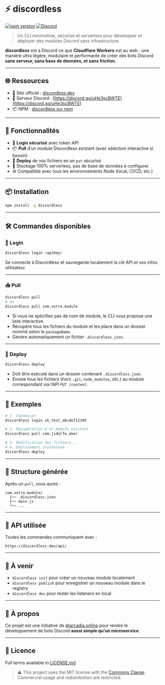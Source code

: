 # ⚡️ discordless

[![npm version](https://img.shields.io/npm/v/discordless.svg?style=flat&color=blue)](https://www.npmjs.com/package/discordless)
[![Discord](https://img.shields.io/discord/1355702301322645534?color=5865F2&label=discord)](https://discord.gg/uHe3scBWTE)

> Un CLI minimaliste, sécurisé et serverless pour développer et déployer des modules Discord sans infrastructure.

**discordless** est à Discord ce que **Cloudflare Workers** est au web : une manière ultra légère, modulaire et performante de créer des bots Discord **sans serveur, sans base de données, et sans friction**.

---

## 🌐 Ressources

- 🧠 Site officiel : [discordless.dev](https://discordless.dev)
- 💬 Serveur Discord : [https://discord.gg/uHe3scBWTE](https://discord.gg/uHe3scBWTE)
- 📦 NPM : [discordless sur npm](https://www.npmjs.com/package/discordless)

---

## 🚀 Fonctionnalités

- 🔐 **Login sécurisé** avec token API
- 📦 **Pull** d’un module Discordless existant (avec sélection interactive si besoin)
- 🚀 **Deploy** de vos fichiers en un `put` sécurisé
- 🧳 Stockage 100% serverless, pas de base de données à configurer
- ⚙️ Compatible avec tous les environnements Node (local, CI/CD, etc.)

---

## 📦 Installation

```bash
npm install -g discordless
```

---

## 🛠️ Commandes disponibles

### 🔐 Login

```bash
discordless login <apiKey>
```

Se connecte à Discordless et sauvegarde localement la clé API et vos infos utilisateur.

---

### 📥 Pull

```bash
discordless pull
# ou
discordless pull com.votre.module
```

- Si vous ne spécifiez pas de nom de module, le CLI vous propose une liste interactive.
- Récupère tous les fichiers du module et les place dans un dossier nommé selon le `packageName`.
- Génère automatiquement un fichier `.discordless.json`.

---

### 🚀 Deploy

```bash
discordless deploy
```

- Doit être exécuté dans un dossier contenant `.discordless.json`.
- Envoie tous les fichiers (hors `.git`, `node_modules`, etc.) au module correspondant via l’API `PUT /content`.

---

## 🧠 Exemples

```bash
# 1. Connexion
discordless login sk_test_abcdef12345

# 2. Récupération d’un module existant
discordless pull com.jidalfe.aker

# 3. Modification des fichiers...
# 4. Déploiement instantané
discordless deploy
```

---

## 📁 Structure générée

Après un `pull`, vous aurez :

```
com.votre.module/
  ├── .discordless.json
  ├── main.js
  └── ...
```

---

## 📡 API utilisée

Toutes les commandes communiquent avec :

```
https://discordless.dev/api/
```

---

## 🧪 À venir

- `discordless init` pour créer un nouveau module localement
- `discordless publish` pour enregistrer un nouveau module dans le registry
- `discordless dev` pour tester les listeners en local

---

## 🧠 À propos

Ce projet est une initiative de [@arcadia.online](https://github.com/LogsCord/Discordless) pour rendre le développement de bots Discord **aussi simple qu’un microservice**.

---

## 📄 Licence

Full terms available in [LICENSE.md](./LICENSE.md)

> ⚠️ This project uses the MIT license with the [Commons Clause](https://commonsclause.com/).  
> Commercial usage and redistribution are restricted.
